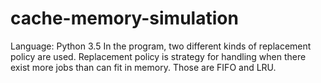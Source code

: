 # cache-memory-simulation
Language: Python 3.5
In the program, two different kinds of replacement policy are used. Replacement policy is strategy for handling when there exist more jobs than can fit in memory. Those are FIFO and LRU.
